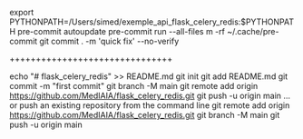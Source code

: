 







export PYTHONPATH=/Users/simed/exemple_api_flask_celery_redis:$PYTHONPATH
pre-commit autoupdate
pre-commit run --all-files
m -rf ~/.cache/pre-commit
git commit . -m 'quick fix' --no-verify


+++++++++++++++++++++++++++++++

echo "# flask_celery_redis" >> README.md
git init
git add README.md
git commit -m "first commit"
git branch -M main
git remote add origin https://github.com/MedIAIA/flask_celery_redis.git
git push -u origin main
…or push an existing repository from the command line
git remote add origin https://github.com/MedIAIA/flask_celery_redis.git
git branch -M main
git push -u origin main